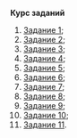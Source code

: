 **Курс заданий**

1. [Задание 1](https://github.com/KinShish/learning_task_1/tree/master/1);
2. [Задание 2](https://github.com/KinShish/learning_task_1/tree/master/2);
3. [Задание 3](https://github.com/KinShish/learning_task_1/tree/master/3);
4. [Задание 4](https://github.com/KinShish/learning_task_1/tree/master/4);
5. [Задание 5](https://github.com/KinShish/learning_task_1/tree/master/5);
5. [Задание 6](https://github.com/KinShish/learning_task_1/tree/master/6);
5. [Задание 7](https://github.com/KinShish/learning_task_1/tree/master/7);
8. [Задание 8](https://github.com/KinShish/learning_task_1/tree/master/8);
9. [Задание 9](https://github.com/KinShish/learning_task_1/tree/master/9);
10. [Задание 10](https://github.com/KinShish/learning_task_1/tree/master/10);
11. [Задание 11](https://github.com/KinShish/learning_task_1/tree/master/11).    